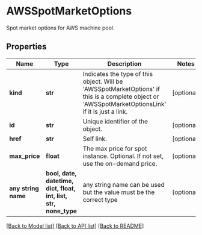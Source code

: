 # AWSSpotMarketOptions

Spot market options for AWS machine pool.

## Properties
Name | Type | Description | Notes
------------ | ------------- | ------------- | -------------
**kind** | **str** | Indicates the type of this object. Will be &#39;AWSSpotMarketOptions&#39; if this is a complete object or &#39;AWSSpotMarketOptionsLink&#39; if it is just a link. | [optional] 
**id** | **str** | Unique identifier of the object. | [optional] 
**href** | **str** | Self link. | [optional] 
**max_price** | **float** | The max price for spot instance. Optional. If not set, use the on-demand price. | [optional] 
**any string name** | **bool, date, datetime, dict, float, int, list, str, none_type** | any string name can be used but the value must be the correct type | [optional]

[[Back to Model list]](../README.md#documentation-for-models) [[Back to API list]](../README.md#documentation-for-api-endpoints) [[Back to README]](../README.md)


